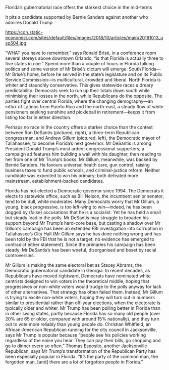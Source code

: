 Florida’s gubernatorial race offers the starkest choice in the mid-terms

It pits a candidate supported by Bernie Sanders against another who admires Donald Trump

https://cdn.static-economist.com/sites/default/files/images/2018/10/articles/main/20181013_usp504.jpg

“WHAT you have to remember,” says Ronald Brisé, in a conference room several storeys above downtown Orlando, “is that Florida is actually three to five states in one.” Spend more than a couple of hours in Florida talking politics and some version of Mr Brisé’s dictum will emerge. South Florida—Mr Brisé’s home, before he served in the state’s legislature and on its Public Service Commission—is multicultural, crowded and liberal. North Florida is whiter and staunchly conservative. This gives statewide races a dreary predictability: Democrats seek to run up their totals down south while minimising their losses in the north, while Republicans do the opposite. The parties fight over central Florida, where the changing demography—an influx of Latinos from Puerto Rico and the north-east, a steady flow of white pensioners seeking sunshine and pickleball in retirement—keeps it from listing too far in either direction.

Perhaps no race in the country offers a starker choice than the contest between Ron DeSantis (pictured, right), a three-term Republican congressman, and Andrew Gillum (pictured, left), the Democratic mayor of Tallahassee, to become Florida’s next governor. Mr DeSantis is among President Donald Trump’s most ardent congressional supporters; a campaign ad features him building a wall with his daughter, then reading to her from one of Mr Trump’s books. Mr Gillum, meanwhile, was backed by Bernie Sanders. He favours universal health care, gun control, raising business taxes to fund public schools, and criminal-justice reform. Neither candidate was expected to win his primary; both defeated more mainstream, establishment-backed candidates.

Florida has not elected a Democratic governor since 1994. The Democrats it elects to statewide office, such as Bill Nelson, the incumbent senior senator, tend to be dull, white moderates. Many Democrats worry that Mr Gillum, a young, black progressive, is too left-wing to win—indeed, he has been dogged by (false) accusations that he is a socialist. Yet he has held a small but steady lead in the polls. Mr DeSantis may struggle to broaden his support beyond Mr Trump’s hard-core base, but casting a shadow over Mr Gillum’s campaign has been an extended FBI investigation into corruption in Tallahassee’s City Hall (Mr Gillum says he has done nothing wrong and has been told by the FBI that he is not a target; no evidence has emerged to contradict either statement). Since the primaries his campaign has been steady; Mr DeSantis’s has been woeful, disorganised and beset by racial controversies.

Mr Gillum is making the same electoral bet as Stacey Abrams, the Democratic gubernatorial candidate in Georgia. In recent decades, as Republicans have moved rightward, Democrats have nominated white centrists designed to win voters in the theoretical middle, hoping that progressives or non-white voters would trudge to the polls anyway for lack of other alternatives. That strategy has often failed them. Instead, Mr Gillum is trying to excite non-white voters, hoping they will turn out in numbers similar to presidential rather than off-year elections, when the electorate is typically older and whiter. Mr Trump has been polling better in Florida than in other swing states, partly because Florida has so many old people (over 20% are 65 or older, compared with around 15% nationally), and they turn out to vote more reliably than young people do. Christian Whitfield, an African-American Republican running for the city council in Jacksonville, says Mr Trump is popular because “people see his policies working regardless of the noise you hear. They can pay their bills, go shopping and go to dinner every so often.” Thomas Esposito, another Jacksonville Republican, says Mr Trump’s transformation of the Republican Party has been especially popular in Florida. “It’s the party of the common man, the forgotten man, [and] there are a lot of forgotten people in Florida.” 